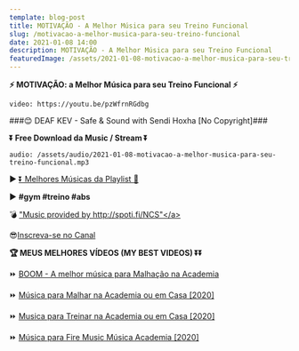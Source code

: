 ```yaml
---
template: blog-post
title: MOTIVAÇÃO - A Melhor Música para seu Treino Funcional
slug: /motivacao-a-melhor-musica-para-seu-treino-funcional
date: 2021-01-08 14:00
description: MOTIVAÇÃO - A Melhor Música para seu Treino Funcional
featuredImage: /assets/2021-01-08-motivacao-a-melhor-musica-para-seu-treino-funcional.jpg
---
```

**⚡ MOTIVAÇÃO: a Melhor Música para seu Treino Funcional  ⚡**

<!-- #1: Embed through web URL -->
`video: https://youtu.be/pzWfrnRGdbg`

###😊 DEAF KEV - Safe & Sound with Sendi Hoxha [No Copyright]###

**⏬ Free Download da Music / Stream ⏬**

`audio: /assets/audio/2021-01-08-motivacao-a-melhor-musica-para-seu-treino-funcional.mp3`

▶ <a href='https://www.youtube.com/watch?v=WBrEy85Q5W4&list=PLM1nZ8E73E3Pvwma0mKPruAnPQkHsQCl7' rel="nofollow noopener noreferrer" target="_blank">⏬ Melhores Músicas da Playlist 💙 </a>
 
▶ **#gym #treino #abs**

💣 <a href='http://spoti.fi/NCS' rel="nofollow noopener noreferrer" target="_blank">"Music provided by http://spoti.fi/NCS"</a>

😎<a href='https://www.youtube.com/channel/UCp44Y4Anwn1Hlj0pWx7gqwg ?sub_confirmation=1' rel="nofollow noopener noreferrer" target="_blank">Inscreva-se no Canal</a>

**🏆 MEUS MELHORES VÍDEOS (MY BEST VIDEOS) ⏬⏬**

⏩ <a href='https://www.youtube.com/watch?v=WBrEy85Q5W4' rel="nofollow noopener noreferrer" target="_blank">BOOM - A melhor música para Malhação na Academia</a>

⏩ <a href='https://www.youtube.com/watch?v=SPKRxS8QQ_A' rel="nofollow noopener noreferrer" target="_blank">Música para Malhar na Academia ou em Casa [2020]</a>

⏩ <a href='https://youtu.be/yxwERCGNSXE' rel="nofollow noopener noreferrer" target="_blank">Musica para Treinar na Academia ou em Casa [2020]</a>

⏩ <a href='https://www.youtube.com/watch?v=WJHjEwQrKEs' rel="nofollow noopener noreferrer" target="_blank">Música para Fire Music Música Academia [2020]</a>